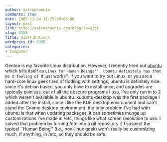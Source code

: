 ```yaml
---
author: astrophoenix
comments: true
date: 2005-11-04 21:25:00+00:00
layout: post
link: http://astrophoenix.com/blog/?p=8355
slug: 8355
title: distributions
wordpress_id: 8355
categories:
- Computer
---
```


Gentoo is my favorite Linux distribution. However, I recently tried out [ubuntu](http://www.ubuntulinux.org/) which bills itself as ``Linux for Human Beings''. Ubuntu definitely has that OS X feeling of ``it just works''.  if you want to try out Linux, or you are a hard-core linux geek tired of fiddling with settings, ubuntu is definitely nice. since it's debian based, you only have to install once, and upgrades are typically painless. out of all the obscure programs I use, I've only run in to 2 which weren't available in ubuntu.  kubuntu-desktop was the first package I added after the install, since I like the KDE desktop environment and can't stand the Gnome desktop environment.  the only problem I've had with ubuntu is that when updating packages, it can sometimes munge up customizations I've made in /etc, things like what screen resolution to use. I solved that problem by turning /etc into a git repository :) I suspect the typical ``Human Being'' (i.e., non-linux geek) won't really be customizing much, if anything, in /etc, so they should be safe.
